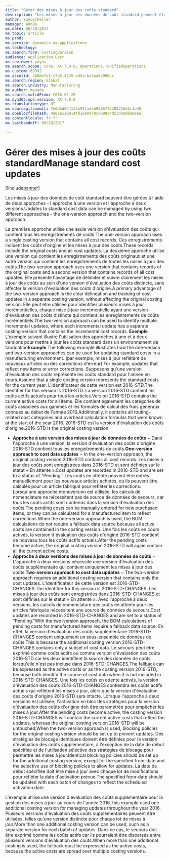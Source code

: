 ```yaml
---
title: "Gérer des mises à jour des coûts standard"
description: "Les mises à jour des données de coût standard peuvent être gérées à l'aide de deux approches -  l'approche à une version et l'approche à deux versions."
author: YuyuScheller
manager: AnnBe
ms.date: 06/20/2017
ms.topic: article
ms.prod: 
ms.service: dynamics-ax-applications
ms.technology: 
ms.search.form: CostingVersion
audience: Application User
ms.reviewer: yuyus
ms.search.scope: Core, AX 7.0.0, Operations, UnifiedOperations
ms.custom: 69992
ms.assetid: 468de7af-c7b5-4345-bd5a-ba3aa5a900cc
ms.search.region: Global
ms.search.industry: Manufacturing
ms.author: mguada
ms.search.validFrom: 2016-02-28
ms.dyn365.ops.version: AX 7.0.0
ms.translationtype: HT
ms.sourcegitcommit: 7e0a5d044133b917a3eb9386773205218e5c1b40
ms.openlocfilehash: 4a87a12b914fd16e0478cc898c4d53dba0ba0ebe
ms.contentlocale: fr-fr
ms.lasthandoff: 09/29/2017

---
```


# <a name="manage-standard-cost-updates"></a><span data-ttu-id="0d35f-103">Gérer des mises à jour des coûts standard</span><span class="sxs-lookup"><span data-stu-id="0d35f-103">Manage standard cost updates</span></span>

[!include[banner](../includes/banner.md)]


<span data-ttu-id="0d35f-104">Les mises à jour des données de coût standard peuvent être gérées à l'aide de deux approches -  l'approche à une version et l'approche à deux versions.</span><span class="sxs-lookup"><span data-stu-id="0d35f-104">Updates to standard cost data can be managed by using two different approaches -  the one-version approach and the two-version approach.</span></span> 

<span data-ttu-id="0d35f-105">La première approche utilise une seule version d'évaluation des coûts qui contient tous les enregistrements de coûts.</span><span class="sxs-lookup"><span data-stu-id="0d35f-105">The one-version approach uses a single costing version that contains all cost records.</span></span> <span data-ttu-id="0d35f-106">Ces enregistrements incluent les coûts d'origine et les mises à jour des coûts.</span><span class="sxs-lookup"><span data-stu-id="0d35f-106">These records include the original costs and all cost updates.</span></span>
<span data-ttu-id="0d35f-107">La deuxième approche utilise une version qui contient les enregistrements des coûts originaux et une autre version qui contient les enregistrements de toutes les mises à jour des coûts.</span><span class="sxs-lookup"><span data-stu-id="0d35f-107">The two-version approach uses one version that contains records of the original costs and a second version that contains records of all cost updates.</span></span> <span data-ttu-id="0d35f-108">Elle présente l'avantage de délimiter et suivre clairement les mises à jour des coûts au sein d'une version d'évaluation des coûts distincte, sans affecter la version d'évaluation des coûts d'origine.</span><span class="sxs-lookup"><span data-stu-id="0d35f-108">A primary advantage of the two-version approach is the clear delineation and tracking of cost updates in a separate costing version, without affecting the original costing version.</span></span> <span data-ttu-id="0d35f-109">Elle peut être utilisée pour identifier plusieurs mises à jour incrémentielles, chaque mise à jour incrémentielle ayant une version d'évaluation des coûts distincte qui contient les enregistrements de coûts incrémentiels.</span><span class="sxs-lookup"><span data-stu-id="0d35f-109">The two-version approach can be used to identify multiple incremental updates, where each incremental update has a separate costing version that contains the incremental cost records.</span></span> <span data-ttu-id="0d35f-110">**Exemple** L'exemple suivant illustre l'utilisation des approches à une et à deux versions pour mettre à jour les coûts standard dans un environnement de fabrication</span><span class="sxs-lookup"><span data-stu-id="0d35f-110">**Example** The following example illustrates how the one-version and two-version approaches can be used for updating standard costs in a manufacturing environment.</span></span> <span data-ttu-id="0d35f-111">(par exemple, mises à jour reflétant de nouveaux articles ou des corrections d'erreur).</span><span class="sxs-lookup"><span data-stu-id="0d35f-111">For example, updates that reflect new items or error corrections.</span></span> <span data-ttu-id="0d35f-112">Supposons qu'une version d'évaluation des coûts représente les coûts standard pour l'année en cours.</span><span class="sxs-lookup"><span data-stu-id="0d35f-112">Assume that a single costing version represents the standard costs for the current year.</span></span> <span data-ttu-id="0d35f-113">L'identificateur de cette version est 2016-STD.</span><span class="sxs-lookup"><span data-stu-id="0d35f-113">The identifier for this version is 2016-STD.</span></span> <span data-ttu-id="0d35f-114">La version 2016-STD contient les coûts actifs actuels pour tous les articles.</span><span class="sxs-lookup"><span data-stu-id="0d35f-114">Version 2016-STD contains the current active costs for all items.</span></span> <span data-ttu-id="0d35f-115">Elle contient également les catégories de coûts associées aux gammes et les formules de calcul des frais généraux connues au début de l'année 2016.</span><span class="sxs-lookup"><span data-stu-id="0d35f-115">Additionally, it contains all routing-related cost categories and overhead calculation formulas that were known at the start of the year 2016.</span></span> <span data-ttu-id="0d35f-116">2016-STD est la version d'évaluation des coûts d'origine.</span><span class="sxs-lookup"><span data-stu-id="0d35f-116">2016-STD is the original costing version.</span></span>
-   <span data-ttu-id="0d35f-117">**Approche à une version des mises à jour de données de coûts** − Dans l'approche à une version, la version d'évaluation des coûts d'origine 2016-STD contient tous les enregistrements de coûts.</span><span class="sxs-lookup"><span data-stu-id="0d35f-117">**One-version approach to cost data updates** − In the one-version approach, the original costing version 2016-STD contains all cost records.</span></span> <span data-ttu-id="0d35f-118">Les mises à jour des coûts sont enregistrées dans 2016-STD et sont définies sur le statut « En attente ».</span><span class="sxs-lookup"><span data-stu-id="0d35f-118">Cost updates are recorded in 2016-STD and are set to a status of ”Pending.”</span></span> <span data-ttu-id="0d35f-119">Les coûts en attente peuvent être entrés manuellement pour les nouveaux articles achetés, ou ils peuvent être calculés pour un article fabriqué pour refléter les corrections. Lorsqu'une approche monoversion est utilisée, les calculs de nomenclature ne nécessitent pas de source de données de secours, car tous les coûts actifs sont contenus dans la version d'évaluation des coûts.</span><span class="sxs-lookup"><span data-stu-id="0d35f-119">The pending costs can be manually entered for new purchased items, or they can be calculated for a manufactured item to reflect corrections.When the one-version approach is used, the BOM calculations do not require a fallback data source because all active costs are contained in the costing version.</span></span> <span data-ttu-id="0d35f-120">Une fois les coûts en cours activés, la version d'évaluation des coûts d'origine 2016-STD contient de nouveau tous les coûts actifs actuels.</span><span class="sxs-lookup"><span data-stu-id="0d35f-120">After the pending costs become active, the original costing version 2016-STD will again contain all the current active costs.</span></span>
-   <span data-ttu-id="0d35f-121">**Approche à deux versions des mises à jour de données de coûts** − L'approche à deux versions nécessite une version d'évaluation des coûts supplémentaire qui contient uniquement les mises à jour des coûts.</span><span class="sxs-lookup"><span data-stu-id="0d35f-121">**Two-version approach to cost data updates** − The two-version approach requires an additional costing version that contains only the cost updates.</span></span> <span data-ttu-id="0d35f-122">L'identificateur de cette version est 2016-STD-CHANGES.</span><span class="sxs-lookup"><span data-stu-id="0d35f-122">The identifier for this version is 2016-STD-CHANGES.</span></span> <span data-ttu-id="0d35f-123">Les mises à jour des coûts sont enregistrées dans 2016-STD-CHANGES et sont définies sur le statut « En attente ». Avec l'approche à deux versions, les calculs de nomenclature des coûts en attente pour les articles fabriqués nécessitent une source de données de secours.</span><span class="sxs-lookup"><span data-stu-id="0d35f-123">Cost updates are recorded in 2016-STD-CHANGES and are set to a status of “Pending.”With the two-version approach, the BOM calculations of pending costs for manufactured items require a fallback data source.</span></span> <span data-ttu-id="0d35f-124">En effet, la version d'évaluation des coûts supplémentaire 2016-STD-CHANGES contient uniquement un sous-ensemble de données de coûts.</span><span class="sxs-lookup"><span data-stu-id="0d35f-124">This is because the additional costing version 2016-STD-CHANGES contains only a subset of cost data.</span></span> <span data-ttu-id="0d35f-125">Le secours peut être exprimé comme coûts actifs ou comme version d'évaluation des coûts 2016-STD car les deux identifient la source des données de coûts lorsqu'elle n'est pas incluse dans 2016-STD-CHANGES.</span><span class="sxs-lookup"><span data-stu-id="0d35f-125">The fallback can be expressed as the active costs or as the costing version 2016-STD, because both identify the source of cost data when it is not included in 2016-STD-CHANGES.</span></span> <span data-ttu-id="0d35f-126">Une fois les coûts en attente activés, la version d'évaluation des coûts 2016-STD-CHANGES contiendra les coûts actifs actuels qui reflètent les mises à jour, alors que la version d'évaluation des coûts d'origine 2016-STD sera intacte. Lorsque l'approche à deux versions est utilisée, l'activation en bloc des stratégies pour la version d'évaluation des coûts d'origine doit être paramétrée pour empêcher les mises à jour.</span><span class="sxs-lookup"><span data-stu-id="0d35f-126">After the pending costs become active, the costing version 2016-STD-CHANGES will contain the current active costs that reflect the updates, whereas the original costing version 2016-STD will be untouched.When the two-version approach is used, blocking policies for the original costing version should be set up to prevent updates.</span></span> <span data-ttu-id="0d35f-127">Des stratégies de blocage identiques doivent être définies pour la version d'évaluation des coûts supplémentaire, à l'exception de la date de début spécifiée et de l'utilisation sélective des stratégies de blocage pour permettre les mises à jour.</span><span class="sxs-lookup"><span data-stu-id="0d35f-127">Identical blocking policies should be set up for the additional costing version, except for the specified from-date and the selective use of blocking policies to allow for updates.</span></span> <span data-ttu-id="0d35f-128">La date de début spécifiée doit être mise à jour avec chaque lot de modifications pour refléter la date d'activation prévue.</span><span class="sxs-lookup"><span data-stu-id="0d35f-128">The specified from-date should be updated with each batch of changes to reflect the scheduled activation date.</span></span>

<span data-ttu-id="0d35f-129">L'exemple utilise une version d'évaluation des coûts supplémentaire pour la gestion des mises à jour au cours de l'année 2016.</span><span class="sxs-lookup"><span data-stu-id="0d35f-129">This example used one additional costing version for managing updates throughout the year 2016.</span></span> <span data-ttu-id="0d35f-130">Plusieurs versions d'évaluation des coûts supplémentaires peuvent être utilisées, telles qu'une version distincte pour chaque lot de mises à jour.</span><span class="sxs-lookup"><span data-stu-id="0d35f-130">More than one additional costing version can be used, such as a separate version for each batch of updates.</span></span> <span data-ttu-id="0d35f-131">Dans ce cas, le secours doit être exprimé comme les coûts actifs car ils pourraient être dispersés entre plusieurs versions d'évaluation des coûts.</span><span class="sxs-lookup"><span data-stu-id="0d35f-131">When more than one additional costing is used, the fallback must be expressed as the active costs, because the active costs are spread over multiple costing versions.</span></span>






